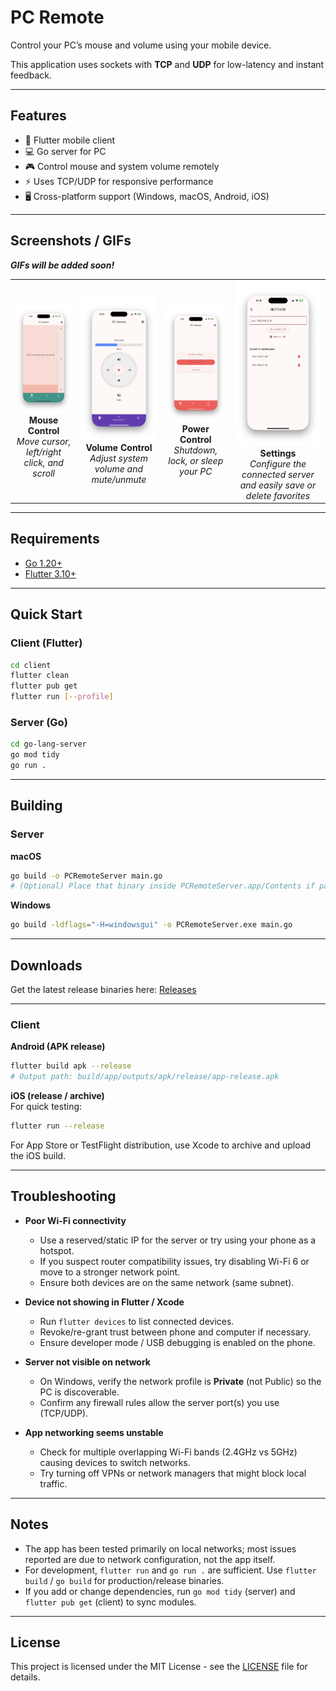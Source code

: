 # PC Remote  
Control your PC’s mouse and volume using your mobile device.  

This application uses sockets with **TCP** and **UDP** for low-latency and instant feedback.  

---

## Features  
- 📱 Flutter mobile client  
- 💻 Go server for PC  
- 🎮 Control mouse and system volume remotely  
- ⚡ Uses TCP/UDP for responsive performance  
- 🖥️ Cross-platform support (Windows, macOS, Android, iOS)  

---

## Screenshots / GIFs

**_GIFs will be added soon!_**


<table align="center">
  <tr>
    <td align="center">
      <img src="assets/mouse_control_page.png" alt="Mouse Control Page" width="200"/><br/>
      <strong>Mouse Control</strong><br/>
      <em>Move cursor, left/right click, and scroll</em>
    </td>
    <td align="center">
      <img src="assets/volume_control_page.png" alt="Volume Control Page" width="200"/><br/>
      <strong>Volume Control</strong><br/>
      <em>Adjust system volume and mute/unmute</em>
    </td>
    <td align="center">
      <img src="assets/power_control_page.png" alt="Power Control Page" width="200"/><br/>
      <strong>Power Control</strong><br/>
      <em>Shutdown, lock, or sleep your PC</em>
    </td>
    <td align="center">
      <img src="assets/settings_page.png" alt="Settings Page" width="200"/><br/>
      <strong>Settings</strong><br/>
      <em>Configure the connected server and easily save or delete favorites</em>
    </td>
  </tr>
</table>

---

## Requirements  
- [Go 1.20+](https://go.dev/dl/)  
- [Flutter 3.10+](https://flutter.dev/docs/get-started/install)  

---

## Quick Start

### Client (Flutter)
```bash
cd client
flutter clean
flutter pub get
flutter run [--profile]
```

### Server (Go)
```bash
cd go-lang-server
go mod tidy
go run .
```

---

## Building

### Server

**macOS**  
```bash
go build -o PCRemoteServer main.go
# (Optional) Place that binary inside PCRemoteServer.app/Contents if packaging as a macOS app bundle
```

**Windows**  
```bash
go build -ldflags="-H=windowsgui" -o PCRemoteServer.exe main.go
```

---

## Downloads

Get the latest release binaries here: [Releases](https://github.com/yourusername/yourrepo/releases)

---

### Client

**Android (APK release)**  
```bash
flutter build apk --release
# Output path: build/app/outputs/apk/release/app-release.apk
```

**iOS (release / archive)**  
For quick testing:
```bash
flutter run --release
```
For App Store or TestFlight distribution, use Xcode to archive and upload the iOS build.

---

## Troubleshooting

- **Poor Wi-Fi connectivity**
  - Use a reserved/static IP for the server or try using your phone as a hotspot.
  - If you suspect router compatibility issues, try disabling Wi-Fi 6 or move to a stronger network point.
  - Ensure both devices are on the same network (same subnet).

- **Device not showing in Flutter / Xcode**
  - Run `flutter devices` to list connected devices.
  - Revoke/re-grant trust between phone and computer if necessary.
  - Ensure developer mode / USB debugging is enabled on the phone.

- **Server not visible on network**
  - On Windows, verify the network profile is **Private** (not Public) so the PC is discoverable.
  - Confirm any firewall rules allow the server port(s) you use (TCP/UDP).

- **App networking seems unstable**
  - Check for multiple overlapping Wi-Fi bands (2.4GHz vs 5GHz) causing devices to switch networks.
  - Try turning off VPNs or network managers that might block local traffic.

---

## Notes

- The app has been tested primarily on local networks; most issues reported are due to network configuration, not the app itself.
- For development, `flutter run` and `go run .` are sufficient. Use `flutter build` / `go build` for production/release binaries.
- If you add or change dependencies, run `go mod tidy` (server) and `flutter pub get` (client) to sync modules.

---

## License

This project is licensed under the MIT License - see the [LICENSE](LICENSE) file for details.
